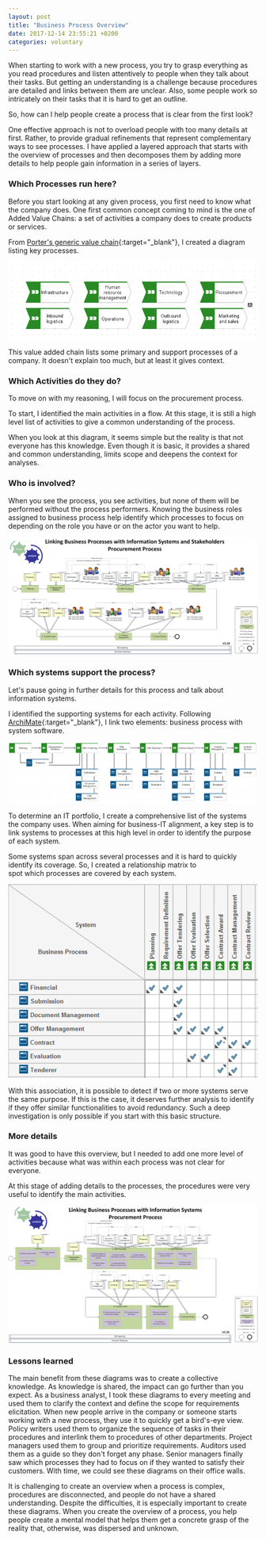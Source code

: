 ```yaml
---
layout: post
title: "Business Process Overview"
date: 2017-12-14 23:55:21 +0200
categories: voluntary
---
```


When starting to work with a new process,
you try to grasp everything as you read procedures and listen attentively to
people when they talk about their tasks.
But getting an understanding is a challenge
because procedures are detailed and links between them
are unclear. Also, some people work so intricately on their tasks that it is hard
to get an outline.

So, how can I help people create a process that is clear from the first look?

<!-- more -->

One effective approach is not to overload people with too many details at first. Rather, to provide
gradual refinements that represent complementary ways to see processes.
I have applied a layered approach that starts with the overview of processes and then decomposes
them by adding more details to help people gain information in a series of layers.

### Which Processes run here?

Before you start looking at any given process, you first need to know
what the company does.
One first common concept coming to mind is the one of Added Value Chains:
a set of activities a company does to create products or services.

From [Porter's generic value chain][value-added-chain]{:target="_blank"},
I created a diagram listing key processes.

<img src="/images/posts/VAC.png" alt="Value-Added-Chain">

This value added chain lists some primary and support processes of a company.
It doesn't explain too much, but at least it gives context.

### Which Activities do they do?

To move on with my reasoning, I will focus on the procurement process.

To start, I identified the main activities in a flow. At this stage, it is still
a high level list of activities to give a common
understanding of the process.

When you look at this diagram, it seems simple but the reality is that not
everyone has this knowledge. Even though it is basic, it provides a shared and
common understanding, limits scope and deepens the context for analyses.

### Who is involved?

When you see the process, you see activities, but none of them will be performed
without the process performers. Knowing the business roles assigned to business
process help identify which processes to focus on depending on the role you have
or on the actor you want to help.

<a href="/images/posts/BA-BP-macro-process-information-systems-stakeholders-procurement.png" target="_blank">
<img src="/images/posts/BA-BP-macro-process-information-systems-stakeholders-procurement.png" alt="Stakeholders"></a>

### Which systems support the process?

Let's pause going in further details for this process and talk about information systems.

I identified the supporting systems for each activity. Following [ArchiMate][archimate]{:target="_blank"},
I link two elements: business process with system software.

<a href="/images/posts/ArchiMate-BP-Sys.png" target="_blank"><img src="/images/posts/ArchiMate-BP-Sys.png" alt="ArchiMate"></a>

To determine an IT portfolio, I create a comprehensive list of the systems the company uses.
When aiming for business-IT alignment, a key step is to link systems to
processes at this high level in order to identify the purpose of
each system.

Some systems span across several processes and it is hard to quickly
identify its coverage. So, I created a relationship matrix to  
spot which processes are covered by each system.

<img src="/images/posts/Matrix-BP-Sys.png" alt="Matrix" target="_blank">

With this association, it is possible to detect if two or more systems serve the
same purpose. If this is the case, it deserves further analysis to identify if they offer similar
functionalities to avoid redundancy. Such a deep investigation is only possible if you start with this
basic structure.

### More details

It was good to have this overview, but I needed to add one more level of activities
because what was within each process was not clear for everyone.

At this stage of adding details to the processes, the procedures were very useful
to identify the main activities.

<a href="/images/posts/BA-BP-process-information-systems-procurement.png" target="_blank">
<img src="/images/posts/BA-BP-process-information-systems-procurement.png" alt="SubProcesses"></a>

### Lessons learned

The main benefit from these diagrams was to create a collective knowledge.
As knowledge is shared, the impact can go further than you expect.
As a business analyst, I took these diagrams to every meeting and used them to clarify the context and
define the scope for requirements elicitation. When new people arrive in the
company or someone starts working with a new process, they use it to quickly
get a bird's-eye view. Policy writers used them to organize
the sequence of tasks in their procedures and interlink them to procedures of
other departments. Project managers used them to group and prioritize requirements.
Auditors used them as a guide so they don't forget any phase.
Senior managers finally saw which processes they had to focus on if they wanted
to satisfy their customers. With time, we could see these diagrams
on their office walls.

It is challenging to create an overview when a process is complex, procedures
are disconnected, and people do not have a shared understanding.
Despite the difficulties, it is especially important to create these diagrams.
When you create the overview of a process,
you help people create a mental model that helps them get a concrete grasp of the
reality that, otherwise, was dispersed and unknown.

[value-added-chain]: https://en.wikipedia.org/wiki/Value_chain
[archimate]: http://www.archimate.nl/en/about_archimate/what_is_archimate.html
